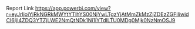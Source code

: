 Report Link
https://app.powerbi.com/view?r=eyJrIjoiYjRkNGRkMWYtYTlhYS00NjYwLTgzYjAtMmZkMzZjZDEzZGFiIiwidCI6IjI4ZDQ3YTZjLWE2NmQtNDk1Ni1iYTdlLTU0MDg0Mjk0NzNmOSJ9
